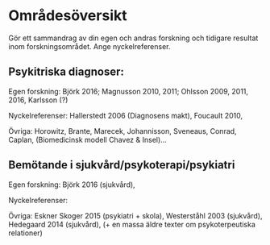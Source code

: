 # Områdesöversikt 

Gör ett sammandrag av din egen och andras forskning och tidigare resultat inom forskningsområdet. Ange nyckelreferenser. 

## Psykitriska diagnoser:
Egen forskning: Björk 2016; Magnusson 2010, 2011; Ohlsson 2009, 2011, 2016, Karlsson (?)

Nyckelreferenser: Hallerstedt 2006 (Diagnosens makt), Foucault 2010, 

Övriga: Horowitz, Brante, Marecek, Johannisson, Sveneaus, Conrad, Caplan, (Biomedicinsk modell Chavez & Insel)...

## Bemötande i sjukvård/psykoterapi/psykiatri
Egen forskning: Björk 2016 (sjukvård), 

Nyckelreferenser: 

Övriga: Eskner Skoger 2015 (psykiatri + skola), Westerståhl 2003 (sjukvård), Hedegaard 2014 (sjukvård), (+ en massa äldre texter om psykoterpeutiska relationer) 




